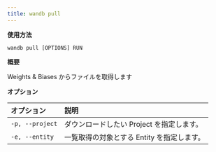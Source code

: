```yaml
---
title: wandb pull
---
```


**使用方法**

`wandb pull [OPTIONS] RUN`

**概要**

Weights & Biases からファイルを取得します

**オプション**

| **オプション** | **説明** |
| :--- | :--- |
| `-p, --project` | ダウンロードしたい Project を指定します。|
| `-e, --entity` | 一覧取得の対象とする Entity を指定します。|